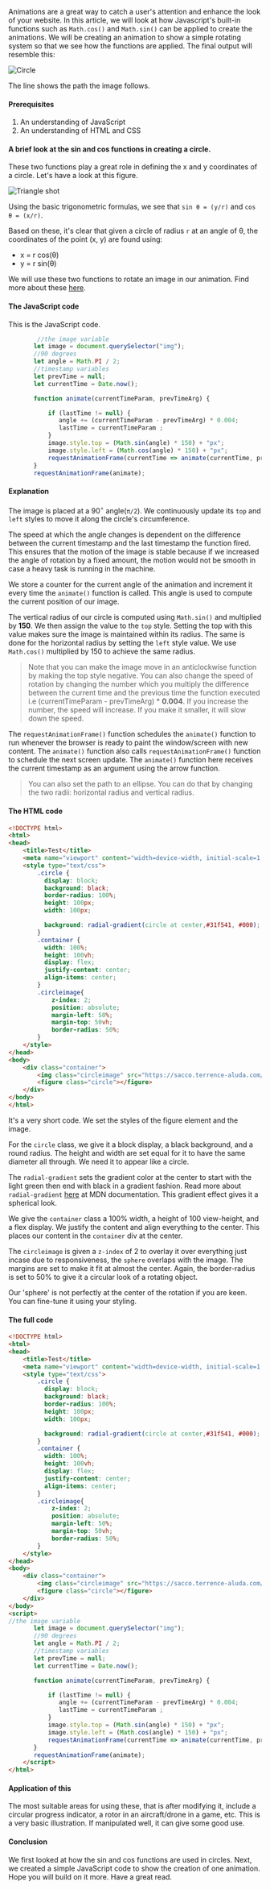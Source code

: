Animations are a great way to catch a user's attention and enhance the look of your website. In this article, we will look at how Javascript's built-in functions such as `Math.cos()` and `Math.sin()` can be applied to create the animations. We will be creating an animation to show a simple rotating system so that we see how the functions are applied. The final output will resemble this:

![Circle](/engineering-education/javascript-math-anim/circle.png)

The line shows the path the image follows.

#### Prerequisites
1. An understanding of JavaScript
2. An understanding of HTML and CSS

#### A brief look at the sin and cos functions in creating a circle.

These two functions play a great role in defining the x and y coordinates of a circle. Let's have a look at this figure.

![Triangle shot](/engineering-education/javascript-math-anim/triangle.png)

Using the basic trigonometric formulas, we see that `sin θ = (y/r)` and `cos θ = (x/r)`.

Based on these, it's clear that given a circle of radius `r` at an angle of θ, the coordinates of the point (x, y)
are found using:

* x = r cos(θ)
* y = r sin(θ)

We will use these two functions to rotate an image in our animation. Find more about these [here](http://www.opentextbookstore.com/trig/trig-5-3.pdf).

#### The JavaScript code

This is the JavaScript code.

```javascript
        //the image variable
       let image = document.querySelector("img");
       //90 degrees
       let angle = Math.PI / 2;
       //timestamp variables
       let prevTime = null;
       let currentTime = Date.now();

       function animate(currentTimeParam, prevTimeArg) {

           if (lastTime != null) {
              angle += (currentTimeParam - prevTimeArg) * 0.004;
              lastTime = currentTimeParam ;
           }
           image.style.top = (Math.sin(angle) * 150) + "px";
           image.style.left = (Math.cos(angle) * 150) + "px";
           requestAnimationFrame(currentTime => animate(currentTime, prevTime));
       }
       requestAnimationFrame(animate);
```
#### Explanation

The image is placed at a 90<sup>∘</sup> angle(`π/2`). We
continuously update its `top` and `left` styles to move it along the circle's circumference. 

The speed at which the angle changes is dependent on the difference between the current timestamp and the last timestamp the function fired. This ensures that the motion of the image is stable because if we increased the angle of rotation by a fixed amount, the motion would not be smooth in case a heavy task is running in the machine.

We store a counter for the current angle of the
animation and increment it every time the `animate()` function is called. This angle is used to compute the current position of our image.

The vertical radius of our circle is computed using `Math.sin()` and multiplied by **150**. We then assign the value to the `top` style. Setting the top with this value makes sure the image is maintained within its radius.   The same is done for the horizontal radius by setting the `left` style value. We use `Math.cos()` multiplied by 150 to achieve the same radius.

> Note that you can make the image move in an anticlockwise function by making the top style negative. You can also change the speed of rotation by changing the number which you multiply the difference between the current time and the previous time the function executed i.e (currentTimeParam - prevTimeArg) * **0.004**. If you increase the number, the speed will increase. If you make it smaller, it will slow down the speed.

The `requestAnimationFrame()` function schedules the `animate()` function to run whenever the browser is ready to paint the window/screen with new content. 
The `animate()` function also calls `requestAnimationFrame()` function to schedule the next screen update. The `animate()` function here receives the current timestamp as an argument using the arrow function.  

> You can also set the path to an ellipse. You can do that by changing the two radii: horizontal radius and vertical radius.

#### The HTML code
```html
<!DOCTYPE html>
<html>
<head>
    <title>Test</title>
    <meta name="viewport" content="width=device-width, initial-scale=1.0">
    <style type="text/css">
        .circle {
          display: block;
          background: black;
          border-radius: 100%;
          height: 100px;
          width: 100px;

          background: radial-gradient(circle at center,#31f541, #000);
        }
        .container {
          width: 100%;
          height: 100vh;
          display: flex;
          justify-content: center;
          align-items: center;
        }
        .circleimage{
            z-index: 2; 
            position: absolute; 
            margin-left: 50%; 
            margin-top: 50vh; 
            border-radius: 50%;
        }
    </style>
</head>
<body>
    <div class="container">
        <img class="circleimage" src="https://sacco.terrence-aluda.com/sacco/images/blue.png"> 
        <figure class="circle"></figure>
    </div>
</body>
</html>
```

It's a very short code. We set the styles of the figure element and the image. 

For the `circle` class, we give it a block display, a black background, and a round radius. The height and width are set equal for it to have the same diameter all through. We need it to appear like a circle. 

The `radial-gradient` sets the gradient color at the center to start with the light green then end with black in a gradient fashion. Read more about `radial-gradient` [here](https://developer.mozilla.org/en-US/docs/Web/CSS/gradient/radial-gradient()) at MDN documentation. This gradient effect gives it a spherical look.

We give the `container` class a 100% width, a height of 100 view-height, and a flex display. We justify the content and align everything to the center. This places our content in the `container` div at the center.

The `circleimage` is given a `z-index` of 2 to overlay it over everything just incase due to responsiveness, the `sphere` overlaps with the image. The margins are set to make it fit at almost the center. Again, the border-radius is set to 50% to give it a circular look of a rotating object.

Our 'sphere' is not perfectly at the center of the rotation if you are keen. You can fine-tune it using your styling.

#### The full code

```html
<!DOCTYPE html>
<html>
<head>
    <title>Test</title>
    <meta name="viewport" content="width=device-width, initial-scale=1.0">
    <style type="text/css">
        .circle {
          display: block;
          background: black;
          border-radius: 100%;
          height: 100px;
          width: 100px;

          background: radial-gradient(circle at center,#31f541, #000);
        }
        .container {
          width: 100%;
          height: 100vh;
          display: flex;
          justify-content: center;
          align-items: center;
        }
        .circleimage{
            z-index: 2; 
            position: absolute; 
            margin-left: 50%; 
            margin-top: 50vh; 
            border-radius: 50%;
        }
    </style>
</head>
<body>
    <div class="container">
        <img class="circleimage" src="https://sacco.terrence-aluda.com/sacco/images/blue.png"> 
        <figure class="circle"></figure>
    </div>
</body>
<script>
//the image variable
       let image = document.querySelector("img");
       //90 degrees
       let angle = Math.PI / 2;
       //timestamp variables
       let prevTime = null;
       let currentTime = Date.now();

       function animate(currentTimeParam, prevTimeArg) {

           if (lastTime != null) {
              angle += (currentTimeParam - prevTimeArg) * 0.004;
              lastTime = currentTimeParam ;
           }
           image.style.top = (Math.sin(angle) * 150) + "px";
           image.style.left = (Math.cos(angle) * 150) + "px";
           requestAnimationFrame(currentTime => animate(currentTime, prevTime));
       }
       requestAnimationFrame(animate);
    </script>
</html>
```
#### Application of this
The most suitable areas for using these, that is after modifying it, include a circular progress indicator, a rotor in an aircraft/drone in a game, etc. This is a very basic illustration. If manipulated well, it can give some good use.

#### Conclusion
We first looked at how the sin and cos functions are used in circles. Next, we created a simple JavaScript code to show the creation of one animation. Hope you will build on it more. Have a great read.